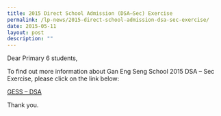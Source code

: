 ```yaml
---
title: 2015 Direct School Admission (DSA–Sec) Exercise
permalink: /lp-news/2015-direct-school-admission-dsa-sec-exercise/
date: 2015-05-11
layout: post
description: ""
---
```

Dear Primary 6 students,

To find out more information about Gan Eng Seng School 2015 DSA – Sec Exercise, please click on the link below:

[GESS – DSA](/school-information/school-admission/)

Thank you.
